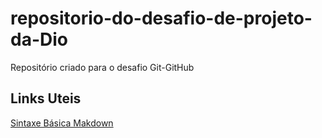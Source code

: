 # repositorio-do-desafio-de-projeto-da-Dio
Repositório criado para o desafio Git-GitHub

## Links Uteis
[Sintaxe Básica Makdown](https://www.markdownguide.org/getting-started/)
